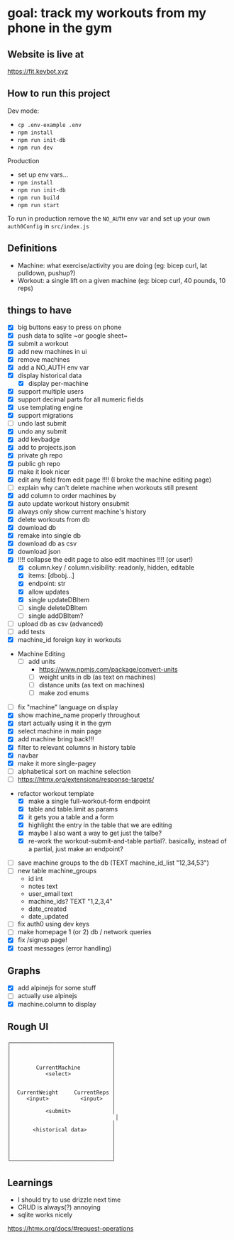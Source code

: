 # goal: track my workouts from my phone in the gym

## Website is live at

https://fit.kevbot.xyz

## How to run this project

Dev mode:

- `cp .env-example .env`
- `npm install`
- `npm run init-db`
- `npm run dev`

Production

- set up env vars...
- `npm install`
- `npm run init-db`
- `npm run build`
- `npm run start`

To run in production remove the `NO_AUTH` env var and set up your own `auth0Config` in `src/index.js`

## Definitions

- Machine: what exercise/activity you are doing (eg: bicep curl, lat pulldown, pushup?)
- Workout: a single lift on a given machine (eg: bicep curl, 40 pounds, 10 reps)

## things to have

- [x] big buttons easy to press on phone
- [x] push data to sqlite ~or google sheet~
- [x] submit a workout
- [x] add new machines in ui
- [x] remove machines
- [x] add a NO_AUTH env var
- [x] display historical data
  - [x] display per-machine
- [x] support multiple users
- [x] support decimal parts for all numeric fields
- [x] use templating engine
- [x] support migrations
- [ ] undo last submit
- [x] undo any submit
- [x] add kevbadge
- [x] add to projects.json
- [x] private gh repo
- [x] public gh repo
- [x] make it look nicer
- [x] edit any field from edit page !!!! (I broke the machine editing page)
- [ ] explain why can't delete machine when workouts still present
- [x] add column to order machines by
- [x] auto update workout history onsubmit
- [x] always only show current machine's history
- [x] delete workouts from db
- [x] download db
- [x] remake into single db
- [x] download db as csv
- [x] download json
- [x] !!!! collapse the edit page to also edit machines !!!! (or user!)
  - [x] column.key / column.visibility: readonly, hidden, editable
  - [x] items: \[dbobj...\]
  - [x] endpoint: str
  - [x] allow updates
  - [x] single updateDBItem
  - [ ] single deleteDBItem
  - [ ] single addDBItem?
- [ ] upload db as csv (advanced)
- [ ] add tests
- [x] machine_id foreign key in workouts
- Machine Editing
  - [ ] add units
    - https://www.npmjs.com/package/convert-units
    - [ ] weight units in db (as text on machines)
    - [ ] distance units (as text on machines)
    - [ ] make zod enums
- [ ] fix "machine" language on display
- [x] show machine_name properly throughout
- [x] start actually using it in the gym
- [x] select machine in main page
- [x] add machine bring back!!!
- [x] filter to relevant columns in history table
- [x] navbar
- [x] make it more single-pagey
- [ ] alphabetical sort on machine selection
- [ ] https://htmx.org/extensions/response-targets/
- refactor workout template
  - [x] make a single full-workout-form endpoint
  - [x] table and table.limit as params
  - [x] it gets you a table and a form
  - [x] highlight the entry in the table that we are editing
  - [x] maybe I also want a way to get just the talbe?
  - [x] re-work the workout-submit-and-table partial?. basically, instead of a partial, just make an endpoint?
- [ ] save machine groups to the db (TEXT machine_id_list "12,34,53")
- [ ] new table machine_groups
  - id int
  - notes text
  - user_email text
  - machine_ids? TEXT "1,2,3,4"
  - date_created
  - date_updated
- [ ] fix auth0 using dev keys
- [ ] make homepage 1 (or 2) db / network queries
- [x] fix /signup page!
- [x] toast messages (error handling)

## Graphs

- [x] add alpinejs for some stuff
- [ ] actually use alpinejs
- [x] machine.column to display

## Rough UI

```
┌────────────────────────────────┐
│                                │
│                                │
│                                │
│        CurrentMachine          │
│           <select>             │
│                                │
│                                │
│  CurrentWeight     CurrentReps │
│     <input>          <input>   │
│                                │
│           <submit>             │
│                                 │
│                                │
│       <historical data>        │
│                                │
│                                │
│                                │
│                                │
└────────────────────────────────┘
```

## Learnings

- I should try to use drizzle next time
- CRUD is always(?) annoying
- sqlite works nicely

https://htmx.org/docs/#request-operations
